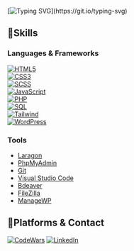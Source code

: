 [![Typing SVG](https://readme-typing-svg.demolab.com?font=Lora&weight=500&size=25&duration=2500&pause=5000&color=F7F7F7&background=FFFFFF00&vCenter=true&random=false&width=435&lines=Welcome+to+my+GitHub+profile+!)](https://git.io/typing-svg)

## 📌Skills

### Languages & Frameworks

[![HTML5](https://img.shields.io/badge/HTML5-%23E34F26.svg?style=flat-square&logo=html5&logoColor=white)](https://html.spec.whatwg.org/)
<br>
[![CSS3](https://img.shields.io/badge/CSS3-%231572B6.svg?style=flat-square&logo=css3&logoColor=white)](https://www.w3.org/Style/CSS/)
<br>
[![SCSS](https://img.shields.io/badge/SCSS-%23CC6699.svg?style=flat-square&logo=SASS&logoColor=white)](https://sass-lang.com/)
<br>
[![JavaScript](https://img.shields.io/badge/JavaScript-%23F7DF1E.svg?style=flat-square&logo=javascript&logoColor=black)](https://www.javascript.com/)
<br>
[![PHP](https://img.shields.io/badge/PHP-%23777BB4.svg?style=flat-square&logo=php&logoColor=white)](https://www.php.net/)
<br>
[![SQL](https://img.shields.io/badge/SQL-%2300f.svg?style=flat-square&logo=sql&logoColor=white)](https://sql.sh/)
<br>
[![Tailwind](https://img.shields.io/badge/Tailwind_CSS-%2338B2AC.svg?style=flat-square&logo=tailwind-css&logoColor=white)](https://tailwindcss.com/)
<br>
[![WordPress](https://img.shields.io/badge/WordPress-%23117AC9.svg?style=flat-square&logo=WordPress&logoColor=white)](https://wordpress.org/)
<br>
      

### Tools

- [Laragon](https://laragon.org/index.html)
- [PhpMyAdmin](https://www.phpmyadmin.net/)
- [Git](https://git-scm.com/)
- [Visual Studio Code](https://code.visualstudio.com/)
- [Bdeaver](https://dbeaver.io/)
- [FileZilla](https://filezilla-project.org/)
- [ManageWP](https://managewp.com/)


## 📌Platforms & Contact

[![CodeWars](https://www.codewars.com/users/Dams4953/badges/micro)](https://www.codewars.com/users/Dams4953)
[![LinkedIn](https://img.shields.io/badge/LinkedIn-%230077B5.svg?style=rounded-square&logo=linkedin&logoColor=white)](https://www.linkedin.com/in/damien-dieu/)
